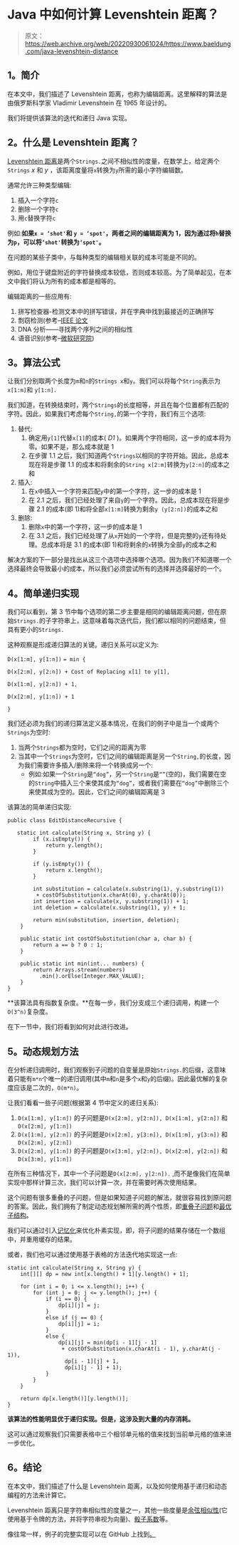 # Java 中如何计算 Levenshtein 距离？

> 原文：<https://web.archive.org/web/20220930061024/https://www.baeldung.com/java-levenshtein-distance>

## **1。简介**

在本文中，我们描述了 Levenshtein 距离，也称为编辑距离。这里解释的算法是由俄罗斯科学家 Vladimir Levenshtein 在 1965 年设计的。

我们将提供该算法的迭代和递归 Java 实现。

## **2。什么是 Levenshtein 距离？**

[Levenshtein 距离](/web/20220626104153/https://www.baeldung.com/cs/levenshtein-distance-computation)是两个`Strings.`之间不相似性的度量，在数学上，给定两个`Strings` *x* 和 *y* ，该距离度量将`x`转换为`y`所需的最小字符编辑数。

通常允许三种类型编辑:

1.  插入一个字符`c`
2.  删除一个字符`c`
3.  用`c`替换字符`c`

例如:**如果`x = ‘shot'`和 `y = ‘spot'`，两者之间的编辑距离为 1，因为通过将`h`替换为`p`，可以将`‘shot'`转换为`‘spot'`。**

在问题的某些子类中，与每种类型的编辑相关联的成本可能是不同的。

例如，用位于键盘附近的字符替换成本较低，否则成本较高。为了简单起见，在本文中我们将认为所有的成本都是相等的。

编辑距离的一些应用有:

1.  拼写检查器-检测文本中的拼写错误，并在字典中找到最接近的正确拼写
2.  剽窃检测(参考–[IEEE 论文](https://web.archive.org/web/20220626104153/http://ieeexplore.ieee.org/document/4603758/)
3.  DNA 分析——寻找两个序列之间的相似性
4.  语音识别(参考–[微软研究院](https://web.archive.org/web/20220626104153/https://www.microsoft.com/en-us/research/publication/context-dependent-phonetic-string-edit-distance-for-automatic-speech-recognition/))

## **3。算法公式**

让我们分别取两个长度为`m`和`n`的`Strings x`和`y`。我们可以将每个`String`表示为`x[1:m]`和 `y[1:n].`

我们知道，在转换结束时，两个`Strings`的长度相等，并且在每个位置都有匹配的字符。因此，如果我们考虑每个`String,`的第一个字符，我们有三个选项:

1.  替代:
    1.  确定用`y[1]`代替`x[1]`的成本( *D1* )。如果两个字符相同，这一步的成本将为零。如果不是，那么成本就是 1
    2.  在步骤 1.1 之后，我们知道两个`Strings`以相同的字符开始。因此，总成本现在将是步骤 1.1 的成本和将剩余的`String x[2:m]`转换为`y[2:n]`的成本之和
2.  插入:
    1.  在`x`中插入一个字符来匹配`y`中的第一个字符，这一步的成本是 1
    2.  在 2.1 之后，我们已经处理了来自`y`的一个字符。因此，总成本现在将是步骤 2.1 的成本(即 1)和将全部`x[1:m]`转换为剩余`y (y[2:n])`的成本之和
3.  删除:
    1.  删除`x`中的第一个字符，这一步的成本是 1
    2.  在 3.1 之后，我们已经处理了从`x`开始的一个字符，但是完整的`y`还有待处理。总成本将是 3.1 的成本(即 1)和将剩余的`x`转换为全部`y`的成本之和

解决方案的下一部分是找出从这三个选项中选择哪个选项。因为我们不知道哪一个选择最终会导致最小的成本，所以我们必须尝试所有的选择并选择最好的一个。

## **4。简单递归实现**

我们可以看到，第 3 节中每个选项的第二步主要是相同的编辑距离问题，但在原始`Strings.`的子字符串上，这意味着每次迭代后，我们都以相同的问题结束，但具有更小的`Strings.`

这种观察是形成递归算法的关键。递归关系可以定义为:

`D(x[1:m], y[1:n])` `= min {`

`D(x[2:m], y[2:n]) + Cost of Replacing x[1] to y[1],`

`D(x[1:m], y[2:n]) + 1,`

`D(x[2:m], y[1:n]) + 1`

`}`

我们还必须为我们的递归算法定义基本情况，在我们的例子中是当一个或两个`Strings`为空时:

1.  当两个`Strings`都为空时，它们之间的距离为零
2.  当其中一个`Strings`为空时，它们之间的编辑距离是另一个`String,`的长度，因为我们需要许多插入/删除来将一个转换成另一个:
    *   例如:如果一个`String`是`“dog”`，另一个`String`是`“”`(空的)，我们需要在空的`String`中插入三个来使其成为`“dog”`，或者我们需要在`“dog”`中删除三个来使其成为空的。因此，它们之间的编辑距离是 3

该算法的简单递归实现:

```
public class EditDistanceRecursive {

   static int calculate(String x, String y) {
        if (x.isEmpty()) {
            return y.length();
        }

        if (y.isEmpty()) {
            return x.length();
        } 

        int substitution = calculate(x.substring(1), y.substring(1)) 
         + costOfSubstitution(x.charAt(0), y.charAt(0));
        int insertion = calculate(x, y.substring(1)) + 1;
        int deletion = calculate(x.substring(1), y) + 1;

        return min(substitution, insertion, deletion);
    }

    public static int costOfSubstitution(char a, char b) {
        return a == b ? 0 : 1;
    }

    public static int min(int... numbers) {
        return Arrays.stream(numbers)
          .min().orElse(Integer.MAX_VALUE);
    }
}
```

**该算法具有指数复杂度。**在每一步，我们分支成三个递归调用，构建一个`O(3^n)`复杂度。

在下一节中，我们将看到如何对此进行改进。

## **5。动态规划方法**

在分析递归调用时，我们观察到子问题的自变量是原始`Strings.`的后缀，这意味着只能有`m*n`个唯一的递归调用(其中`m`和`n`是多个`x`和`y`的后缀)。因此最优解的复杂度应该是二次的，`O(m*n)`。

让我们看看一些子问题(根据第 4 节中定义的递归关系):

1.  `D(x[1:m], y[1:n])` 的子问题是`D(x[2:m], y[2:n]), D(x[1:m], y[2:n])` 和`D(x[2:m], y[1:n])`
2.  `D(x[1:m], y[2:n])` 的子问题是`D(x[2:m], y[3:n]), D(x[1:m], y[3:n])` 和`D(x[2:m], y[2:n])`
3.  `D(x[2:m], y[1:n])` 的子问题是`D(x[3:m], y[2:n]), D(x[2:m], y[2:n])` 和`D(x[3:m], y[1:n])`

在所有三种情况下，其中一个子问题是`D(x[2:m], y[2:n]).` ,而不是像我们在简单实现中那样计算三次，我们可以计算一次，并在需要时再次使用结果。

这个问题有很多重叠的子问题，但是如果知道子问题的解法，就很容易找到原问题的答案。因此，我们拥有了制定动态规划解所需的两个性质，即[重叠子问题](https://web.archive.org/web/20220626104153/https://en.wikipedia.org/wiki/Overlapping_subproblems)和[最优子结构](https://web.archive.org/web/20220626104153/https://en.wikipedia.org/wiki/Optimal_substructure)。

我们可以通过引入[记忆化](https://web.archive.org/web/20220626104153/https://en.wikipedia.org/wiki/Memoization)来优化朴素实现，即，将子问题的结果存储在一个数组中，并重用缓存的结果。

或者，我们也可以通过使用基于表格的方法迭代地实现这一点:

```
static int calculate(String x, String y) {
    int[][] dp = new int[x.length() + 1][y.length() + 1];

    for (int i = 0; i <= x.length(); i++) {
        for (int j = 0; j <= y.length(); j++) {
            if (i == 0) {
                dp[i][j] = j;
            }
            else if (j == 0) {
                dp[i][j] = i;
            }
            else {
                dp[i][j] = min(dp[i - 1][j - 1] 
                 + costOfSubstitution(x.charAt(i - 1), y.charAt(j - 1)), 
                  dp[i - 1][j] + 1, 
                  dp[i][j - 1] + 1);
            }
        }
    }

    return dp[x.length()][y.length()];
} 
```

**该算法的性能明显优于递归实现。但是，这涉及到大量的内存消耗。**

这可以通过观察我们只需要表格中三个相邻单元格的值来找到当前单元格的值来进一步优化。

## **6。结论**

在本文中，我们描述了什么是 Levenshtein 距离，以及如何使用基于递归和动态编程的方法来计算它。

Levenshtein 距离只是字符串相似性的度量之一，其他一些度量是[余弦相似性](https://web.archive.org/web/20220626104153/https://en.wikipedia.org/wiki/Cosine_similarity)(它使用基于令牌的方法，并将字符串视为向量)、[骰子系数](https://web.archive.org/web/20220626104153/https://en.wikipedia.org/wiki/S%C3%B8rensen%E2%80%93Dice_coefficient)等。

像往常一样，例子的完整实现可以在 GitHub 上找到[。](https://web.archive.org/web/20220626104153/https://github.com/eugenp/tutorials/tree/master/algorithms-modules/algorithms-miscellaneous-1)